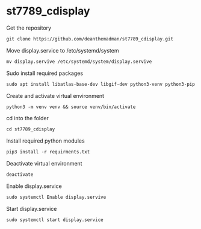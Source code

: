 # st7789_cdisplay

Get the repository
```markdown
git clone https://github.com/deanthemadman/st7789_cdisplay.git
```

Move display.service to /etc/systemd/system
```markdown
mv display.servive /etc/systemd/system/display.servive
```

Sudo install required packages
```markdown
sudo apt install libatlas-base-dev libgif-dev python3-venv python3-pip
```

Create and activate virtual environment
```markdown
python3 -m venv venv && source venv/bin/activate
```

cd into the folder
```markdown
cd st7789_cdisplay
```

Install required python modules
```markdown
pip3 install -r requirments.txt
```

Deactivate virtual environment
```markdown
deactivate
```

Enable display.service
```markdown
sudo systemctl Enable display.servive
```

Start display.service
```markdown
sudo systemctl start display.service
```

